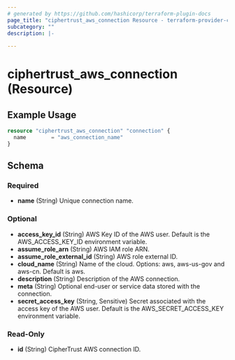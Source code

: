 ```yaml
---
# generated by https://github.com/hashicorp/terraform-plugin-docs
page_title: "ciphertrust_aws_connection Resource - terraform-provider-ciphertrust"
subcategory: ""
description: |-
  
---
```


# ciphertrust_aws_connection (Resource)



## Example Usage

```terraform
resource "ciphertrust_aws_connection" "connection" {
  name        = "aws_connection_name"
}
```

<!-- schema generated by tfplugindocs -->
## Schema

### Required

- **name** (String) Unique connection name.

### Optional

- **access_key_id** (String) AWS Key ID of the AWS user. Default is the AWS_ACCESS_KEY_ID environment variable.
- **assume_role_arn** (String) AWS IAM role ARN.
- **assume_role_external_id** (String) AWS role external ID.
- **cloud_name** (String) Name of the cloud. Options: aws, aws-us-gov and aws-cn. Default is aws.
- **description** (String) Description of the AWS connection.
- **meta** (String) Optional end-user or service data stored with the connection.
- **secret_access_key** (String, Sensitive) Secret associated with the access key of the AWS user. Default is the AWS_SECRET_ACCESS_KEY environment variable.

### Read-Only

- **id** (String) CipherTrust AWS connection ID.


